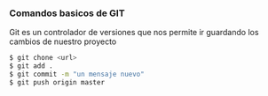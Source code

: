 ### Comandos basicos de GIT

Git es un controlador de versiones que nos permite ir guardando los cambios de nuestro proyecto

```sh
$ git chone <url>
$ git add .
$ git commit -m "un mensaje nuevo"
$ git push origin master
```
